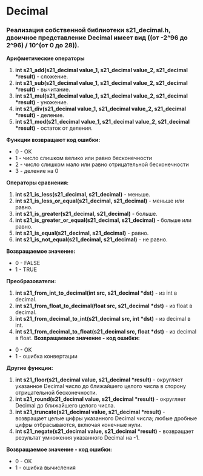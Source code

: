 # Decimal

### Реализация собственной библиотеки s21_decimal.h, двоичное представление Decimal имеет вид ((от -2^96 до 2^96) / 10^(от 0 до 28)). 

__Арифметические операторы__
  1. __int s21_add(s21_decimal value_1, s21_decimal value_2, s21_decimal *result)__ - сложение.
  2. __int s21_sub(s21_decimal value_1, s21_decimal value_2, s21_decimal *result)__ - вычитание.
  3. __int s21_mul(s21_decimal value_1, s21_decimal value_2, s21_decimal *result)__ - уножение.
  4. __int s21_div(s21_decimal value_1, s21_decimal value_2, s21_decimal *result)__ - деление.
  5. __int s21_mod(s21_decimal value_1, s21_decimal value_2, s21_decimal *result)__ - остаток от деления.
  
  __Функции возвращают код ошибки:__
  * 0 - OK
  * 1 - число слишком велико или равно бесконечности
  * 2 - число слишком мало или равно отрицательной бесконечности
  * 3 - деление на 0

__Операторы сравнения:__
  1. __int s21_is_less(s21_decimal, s21_decimal)__ -             меньше.
  2. __int s21_is_less_or_equal(s21_decimal, s21_decimal)__ -    меньше или равно.
  3. __int s21_is_greater(s21_decimal, s21_decimal)__ -          больше.
  4. __int s21_is_greater_or_equal(s21_decimal, s21_decimal)__ - больше или равно.
  5. __int s21_is_equal(s21_decimal, s21_decimal)__ -            равно.
  6. __int s21_is_not_equal(s21_decimal, s21_decimal)__ -        не равно.

  __Возвращаемое значение:__
  * 0 - FALSE
  * 1 - TRUE

__Преобразователи:__
  1. __int s21_from_int_to_decimal(int src, s21_decimal *dst)__ -     из int в decimal.
  2. __int s21_from_float_to_decimal(float src, s21_decimal *dst)__ - из float в decimal.
  3. __int s21_from_decimal_to_int(s21_decimal src, int *dst)__ -     из decimal в int.
  4. __int s21_from_decimal_to_float(s21_decimal src, float *dst)__ - из decimal в float.
  __Возвращаемое значение - код ошибки:__
  * 0 - OK
  * 1 - ошибка конвертации

__Другие функции:__
  1. __int s21_floor(s21_decimal value, s21_decimal *result)__ -    округляет указанное Decimal число до ближайшего целого числа в сторону отрицательной бесконечности.
  2. __int s21_round(s21_decimal value, s21_decimal *result)__ -    округляет Decimal до ближайшего целого числа.
  3. __int s21_truncate(s21_decimal value, s21_decimal *result)__ - возвращает целые цифры указанного Decimal числа; любые дробные цифры отбрасываются, включая конечные нули.
  4. __int s21_negate(s21_decimal value, s21_decimal *result)__ -   возвращает результат умножения указанного Decimal на -1.
  
  __Возвращаемое значение - код ошибки:__
  * 0 - OK
  * 1 - ошибка вычисления
